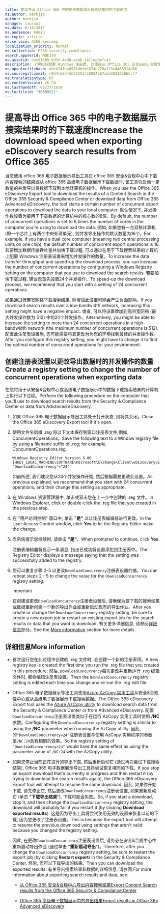 ```yaml
---
title: 提高导出 Office 365 中的电子数据展示搜索结果时的下载速度
ms.author: markjjo
author: markjjo
manager: laurawi
ms.date: 6/14/2017
ms.audience: Admin
ms.topic: article
ms.service: O365-seccomp
localization_priority: Normal
ms.collection: M365-security-compliance
search.appverid: MOE150
ms.assetid: c4c8f689-9d52-4e80-ae4b-1411ee9efc43
description: 了解如何配置 Windows 注册表, 以便在从 Office 365 安全&amp;合规性中心和 office 365 高级电子数据展示中下载搜索结果和搜索数据时增加数据吞吐量。
ms.openlocfilehash: ddeb247be6981dbfdb874e270a123e4465914d86
ms.sourcegitcommit: c0d4fe3e43e22353f30034567ade28330266bcf7
ms.translationtype: MT
ms.contentlocale: zh-CN
ms.lasthandoff: 03/27/2019
ms.locfileid: "30899921"
---
```

# <a name="increase-the-download-speed-when-exporting-ediscovery-search-results-from-office-365"></a><span data-ttu-id="37cea-103">提高导出 Office 365 中的电子数据展示搜索结果时的下载速度</span><span class="sxs-lookup"><span data-stu-id="37cea-103">Increase the download speed when exporting eDiscovery search results from Office 365</span></span>

<span data-ttu-id="37cea-104">当您使用 office 365 电子数据展示导出工具在 office 365 安全&amp;合规中心中下载内容搜索的结果或从 office 365 高级电子数据展示下载数据时, 该工具将启动一定数量的并发导出将数据下载到本地计算机的操作。</span><span class="sxs-lookup"><span data-stu-id="37cea-104">When you use the Office 365 eDiscovery Export tool to download the results of a Content Search in the Office 365 Security &amp; Compliance Center or download data from Office 365 Advanced eDiscovery, the tool starts a certain number of concurrent export operations to download the data to your local computer.</span></span> <span data-ttu-id="37cea-105">默认情况下, 并发操作数设置为要用于下载数据的计算机中的核心数的8倍。</span><span class="sxs-lookup"><span data-stu-id="37cea-105">By default, the number of concurrent operations is set to 8 times the number of cores in the computer you're using to download the data.</span></span> <span data-ttu-id="37cea-106">例如, 如果您有一台双核计算机 (即一个芯片上有两个中央处理单元), 则并发导出操作的默认数量为16个。</span><span class="sxs-lookup"><span data-stu-id="37cea-106">For example, if you have a dual core computer (meaning two central processing units on one chip), the default number of concurrent export operations is 16.</span></span> <span data-ttu-id="37cea-107">若要增加数据传输吞吐量并加快下载过程, 可以通过在用于下载搜索结果的计算机上配置 Windows 注册表设置来增加并发操作的数量。</span><span class="sxs-lookup"><span data-stu-id="37cea-107">To increase the data transfer throughput and speed-up the download process, you can increase the number of concurrent operations by configuring a Windows Registry setting on the computer that you use to download the search results.</span></span> <span data-ttu-id="37cea-108">若要加快下载过程, 建议您首先设置24个并发操作。</span><span class="sxs-lookup"><span data-stu-id="37cea-108">To speed-up the download process, we recommend that you start with a setting of 24 concurrent operations.</span></span>
  
<span data-ttu-id="37cea-109">如果通过低带宽网络下载搜索结果, 则增加此设置可能会产生负面影响。</span><span class="sxs-lookup"><span data-stu-id="37cea-109">If you download search results over a low-bandwidth network, increasing this setting might have a negative impact.</span></span> <span data-ttu-id="37cea-110">或者, 可以将设置增加到高带宽网络 (最大并发操作数为 512) 中的24个并发操作。</span><span class="sxs-lookup"><span data-stu-id="37cea-110">Alternatively, you might be able to increase the setting to more than 24 concurrent operations in a high-bandwidth network (the maximum number of concurrent operations is 512).</span></span> <span data-ttu-id="37cea-111">配置此注册表设置后, 您可能需要将其更改为为您的环境找到最佳的并发操作数。</span><span class="sxs-lookup"><span data-stu-id="37cea-111">After you configure this registry setting, you might have to change it to find the optimal number of concurrent operations for your environment.</span></span>
  
## <a name="create-a-registry-setting-to-change-the-number-of-concurrent-operations-when-exporting-data"></a><span data-ttu-id="37cea-112">创建注册表设置以更改导出数据时的并发操作的数量</span><span class="sxs-lookup"><span data-stu-id="37cea-112">Create a registry setting to change the number of concurrent operations when exporting data</span></span>

<span data-ttu-id="37cea-113">在您将用于从安全&amp;合规中心或高级电子数据展示中的数据下载搜索结果的计算机上执行以下过程。</span><span class="sxs-lookup"><span data-stu-id="37cea-113">Perform the following procedure on the computer that you'll use to download search results from the Security &amp; Compliance Center or data from Advanced eDiscovery.</span></span>
  
1. <span data-ttu-id="37cea-114">如果 Office 365 电子数据展示导出工具处于打开状态, 则将其关闭。</span><span class="sxs-lookup"><span data-stu-id="37cea-114">Close the Office 365 eDiscovery Export tool if it's open.</span></span> 
    
2. <span data-ttu-id="37cea-115">使用文件名后缀 .reg 将以下文本保存到窗口注册表文件;例如, ConcurrentOperations。</span><span class="sxs-lookup"><span data-stu-id="37cea-115">Save the following text to a Window registry file by using a filename suffix of .reg; for example, ConcurrentOperations.reg.</span></span> 
    
    ```
    Windows Registry Editor Version 5.00
    [HKEY_LOCAL_MACHINE\SOFTWARE\Microsoft\Exchange\Client\eDiscovery\ExportTool]
    "DownloadConcurrency"="24"
    ```

    <span data-ttu-id="37cea-116">如前所述, 我们建议您从24个并发操作开始, 然后根据需要更改此设置。</span><span class="sxs-lookup"><span data-stu-id="37cea-116">As previous explained, we recommend that you start with 24 concurrent operations, and then change this setting as appropriate.</span></span>
    
3. <span data-ttu-id="37cea-117">在 Windows 资源管理器中, 单击或双击您在上一步中创建的 .reg 文件。</span><span class="sxs-lookup"><span data-stu-id="37cea-117">In Windows Explorer, click or double-click the .reg file that you created in the previous step.</span></span>
    
4. <span data-ttu-id="37cea-118">在 "用户访问控制" 窗口中, 单击 **"是"** 以让注册表编辑器进行更改。</span><span class="sxs-lookup"><span data-stu-id="37cea-118">In the User Access Control window, click **Yes** to let the Registry Editor make the change.</span></span> 
    
5. <span data-ttu-id="37cea-119">当系统提示您继续时, 请单击 **"是"**。</span><span class="sxs-lookup"><span data-stu-id="37cea-119">When prompted to continue, click **Yes**.</span></span>
    
    <span data-ttu-id="37cea-120">注册表编辑器将显示一条消息, 指出已成功将设置添加到注册表中。</span><span class="sxs-lookup"><span data-stu-id="37cea-120">The Registry Editor displays a message saying that the setting was successfully added to the registry.</span></span>
    
6. <span data-ttu-id="37cea-121">您可以重复步骤 2-5 以更改`DownloadConcurrency`注册表设置的值。</span><span class="sxs-lookup"><span data-stu-id="37cea-121">You can repeat steps 2 - 5 to change the value for the  `DownloadConcurrency` registry setting.</span></span> 
    
    > [!IMPORTANT]
    > <span data-ttu-id="37cea-122">在创建或更改`DownloadConcurrency`注册表设置后, 请确保为要下载的搜索结果或数据重新创建一个新的导出作业或重新启动现有的导出作业。</span><span class="sxs-lookup"><span data-stu-id="37cea-122">After you create or change the  `DownloadConcurrency` registry setting, be sure to create a new export job or restart an existing export job for the search results or data that you want to download.</span></span> <span data-ttu-id="37cea-123">有关更多详细信息, 请参阅[详细信息](#more-information)部分。</span><span class="sxs-lookup"><span data-stu-id="37cea-123">See the [More information](#more-information) section for more details.</span></span> 
  
## <a name="more-information"></a><span data-ttu-id="37cea-124">详细信息</span><span class="sxs-lookup"><span data-stu-id="37cea-124">More information</span></span>

- <span data-ttu-id="37cea-125">首次运行您在此过程中创建的 .reg 文件时, 会创建一个新的注册表项。</span><span class="sxs-lookup"><span data-stu-id="37cea-125">A new registry key is created the first time you run the .reg file that you created in this procedure.</span></span> <span data-ttu-id="37cea-126">然后, `DownloadConcurrency`每次更改并重新运行 .reg 编辑文件时, 都会编辑注册表设置。</span><span class="sxs-lookup"><span data-stu-id="37cea-126">Then the  `DownloadConcurrency` registry setting is edited each time you change and re-run the .reg edit file.</span></span> 
    
- <span data-ttu-id="37cea-127">Office 365 电子数据展示导出工具使用[Azure AzCopy 实用工具](https://go.microsoft.com/fwlink/?linkid=849949)从安全&amp;合规性中心或从高级电子数据展示下载搜索数据。</span><span class="sxs-lookup"><span data-stu-id="37cea-127">The Office 365 eDiscovery Export tool uses the [Azure AzCopy utility](https://go.microsoft.com/fwlink/?linkid=849949) to download search data from the Security &amp; Compliance Center or from Advanced eDiscovery.</span></span> <span data-ttu-id="37cea-128">配置`DownloadConcurrency`注册表设置类似于在运行 AzCopy 实用工具时使用 **/NC**参数。</span><span class="sxs-lookup"><span data-stu-id="37cea-128">Configuring the  `DownloadConcurrency` registry setting is similar to using the **/NC** parameter when running the AzCopy utility.</span></span> <span data-ttu-id="37cea-129">因此, 的`"DownloadConcurrency=24"`注册表设置与使用 AzCopy 实用程序的参数值`/NC:24`具有相同的效果。</span><span class="sxs-lookup"><span data-stu-id="37cea-129">So the registry setting of  `"DownloadConcurrency=24"` would have the same effect as using the parameter value of  `/NC:24` with the AzCopy utility.</span></span> 
    
- <span data-ttu-id="37cea-130">如果您停止当前正在进行的导出下载, 然后重新启动它 (通过再次尝试下载搜索结果), Office 365 电子数据展示导出工具将尝试恢复相同的下载。</span><span class="sxs-lookup"><span data-stu-id="37cea-130">If you stop an export download that's currently in progress and then restart it (by trying to download the search results again), the Office 365 eDiscovery Export tool will attempt to resume the same download.</span></span> <span data-ttu-id="37cea-131">因此, 如果你开始下载, 请先停止它, 然后更改`DownloadConcurrency`注册表设置, 如果重新启动它 (单击 "**下载导出结果**"), 下载可能会失败。</span><span class="sxs-lookup"><span data-stu-id="37cea-131">So, if you start a download, stop it, and then change the  `DownloadConcurrency` registry setting, the download will probably fail if you restart it (by clicking **Download exported results**).</span></span> <span data-ttu-id="37cea-132">这是因为导出工具将尝试使用无效的设置来恢复以前的下载, 因为您更改了注册表设置。</span><span class="sxs-lookup"><span data-stu-id="37cea-132">This is because the export tool will attempt to resume the previous download using settings that aren't valid because you changed the registry setting.</span></span>
    
    <span data-ttu-id="37cea-133">因此, 在更改`DownloadConcurrency`注册表设置后, 请务必在安全&amp;合规中心中重新启动导出作业 (通过单击 "**重新启动导出**")。</span><span class="sxs-lookup"><span data-stu-id="37cea-133">Therefore, after you change the  `DownloadConcurrency` registry setting, be sure to restart the export job (by clicking **Restart export**) in the Security &amp; Compliance Center.</span></span> <span data-ttu-id="37cea-134">然后, 您可以下载导出的结果。</span><span class="sxs-lookup"><span data-stu-id="37cea-134">Then you can download the exported results.</span></span> <span data-ttu-id="37cea-135">有关导出搜索结果和数据的详细信息, 请参阅:</span><span class="sxs-lookup"><span data-stu-id="37cea-135">For more information about exporting search results and data, see:</span></span>
    
  - [<span data-ttu-id="37cea-136">从 Office 365 安全&amp;合规中心导出内容搜索结果</span><span class="sxs-lookup"><span data-stu-id="37cea-136">Export Content Search results from the Office 365 Security &amp; Compliance Center</span></span>](export-search-results.md)
    
  - [<span data-ttu-id="37cea-137">Office 365 高级电子数据展示中的导出结果</span><span class="sxs-lookup"><span data-stu-id="37cea-137">Export results in Office 365 Advanced eDiscovery</span></span>](export-results-in-advanced-ediscovery.md)
    
